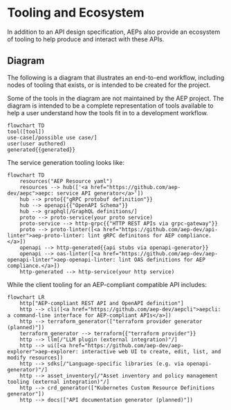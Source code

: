 # Tooling and Ecosystem

In addition to an API design specification, AEPs also provide an ecosystem of
tooling to help produce and interact with these APIs.

## Diagram

The following is a diagram that illustrates an end-to-end workflow, including
nodes of tooling that exists, or is intended to be created for the project.

Some of the tools in the diagram are not maintained by the AEP project. The
diagram is intended to be a complete representation of tools available to help
a user understand how the tools fit in to a development workflow.

```mermaid
flowchart TD
tool([tool])
use-case[/possible use case/]
user(user authored)
generated{{generated}}
```

The service generation tooling looks like:

```mermaid
flowchart TD
    resources("AEP Resource yaml")
    resources --> hub(['<a href="https://github.com/aep-dev/aepc">aepc: service API generator</a>'])
    hub --> proto{{"gRPC protobuf definition"}}
    hub --> openapi{{"OpenAPI Schema"}}
    hub --> graphql[/GraphQL definitions/]
    proto --> proto-service(your proto service)
    proto-service --> http-grpc{{"HTTP REST APIs via grpc-gateway"}}
    proto --> proto-linter([<a href="https://github.com/aep-dev/api-linter">aep-proto-linter: lint gRPC definitons for AEP compliance.</a>])
    openapi --> http-generated{{api stubs via openapi-generator}}
    openapi --> oas-linter([<a href="https://github.com/aep-dev/aep-openapi-linter">aep-openapi-linter: lint OAS definitions for AEP compliance.</a>])
    http-generated --> http-service(your http service)
```

While the client tooling for an AEP-compliant compatible API includes:

```mermaid
flowchart LR
    http["AEP-compliant REST API and OpenAPI definition"]
    http --> cli([<a href="https://github.com/aep-dev/aepcli">aepcli: a command-line interface for AEP-compliant APIs</a>])
    http --> terraform_generator(["terraform provider generator (planned)"])
    terraform_generator --> terraform{{"terraform provider"}}
    http --> llm[/"LLM plugin (external integration)"/]
    http --> ui([<a href="https://github.com/aep-dev/aep-explorer">aep-explorer: interactive web UI to create, edit, list, and modify resources])
    http --> sdks[/"Language-specific libraries (e.g. via openapi-generator)"/]
    http --> asset_inventory[/"Asset inventory and policy management tooling (external integration)"/]
    http --> crd_generator(["Kubernetes Custom Resource Definitions generator"])
    http --> docs(["API documentation generator (planned)"])
```
